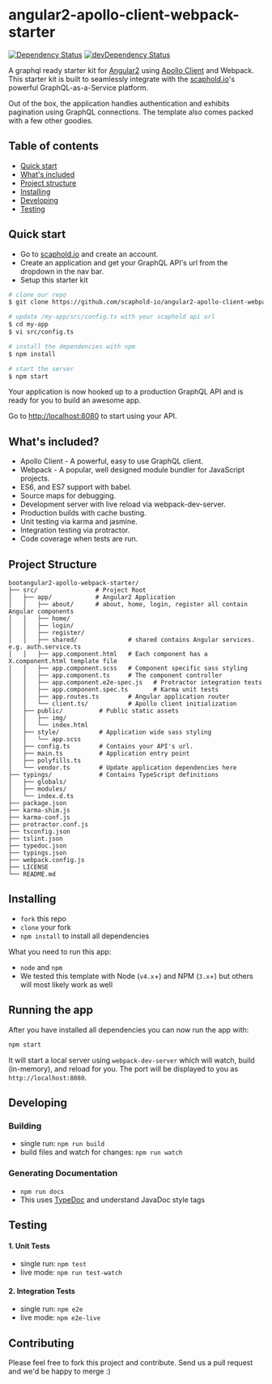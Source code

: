 # angular2-apollo-client-webpack-starter

[![Dependency Status](https://david-dm.org/scaphold-io/angular2-apollo-client-webpack-starter/status.svg)](https://david-dm.org/scaphold-io/angular2-apollo-client-webpack-starter#info=dependencies) [![devDependency Status](https://david-dm.org/scaphold-io/angular2-apollo-client-webpack-starter/dev-status.svg)](https://david-dm.org/scaphold-io/angular2-apollo-client-webpack-starter#info=devDependencies)

A graphql ready starter kit for [Angular2](https://angular.io/) using [Apollo Client](https://github.com/apollostack/apollo-client) and Webpack. This starter kit is built to seamlessly 
integrate with the [scaphold.io](https://scaphold.io)'s powerful GraphQL-as-a-Service platform.

Out of the box, the application handles authentication and exhibits pagination using GraphQL connections. The
template also comes packed with a few other goodies.

## Table of contents

* [Quick start](#quick-start)
* [What's included](#whats-included)
* [Project structure](#project-structure)
* [Installing](#installing)
* [Developing](#developing)
* [Testing](#testing) 

## Quick start

- Go to [scaphold.io](https://scaphold.io) and create an account.
- Create an application and get your GraphQL API's url from the dropdown in the nav bar.
- Setup this starter kit

```bash
# clone our repo
$ git clone https://github.com/scaphold-io/angular2-apollo-client-webpack-starter.git my-app

# update /my-app/src/config.ts with your scaphold api url
$ cd my-app
$ vi src/config.ts

# install the dependencies with npm
$ npm install

# start the server
$ npm start
```

Your application is now hooked up to a production GraphQL API and is ready for you
to build an awesome app.

Go to [http://localhost:8080](http://localhost:8080) to start using your API.

## What's included?

* Apollo Client - A powerful, easy to use GraphQL client.
* Webpack - A popular, well designed module bundler for JavaScript projects.
* ES6, and ES7 support with babel.
* Source maps for debugging.
* Development server with live reload via webpack-dev-server.
* Production builds with cache busting.
* Unit testing via karma and jasmine.
* Integration testing via protractor.
* Code coverage when tests are run.

## Project Structure

```
bootangular2-apollo-webpack-starter/
├── src/                # Project Root
│   ├── app/            # Angular2 Application
│   │   ├── about/      # about, home, login, register all contain Angular components
│   │   ├── home/
│   │   ├── login/
│   │   ├── register/
│   │   ├── shared/              # shared contains Angular services. e.g. auth.service.ts
│   │   ├── app.component.html   # Each component has a X.component.html template file
│   │   ├── app.component.scss   # Component specific sass styling
│   │   ├── app.component.ts     # The component controller
│   │   ├── app.component.e2e-spec.js   # Protractor integration tests
│   │   ├── app.component.spec.ts       # Karma unit tests
│   │   ├── app.routes.ts        # Angular application router
│   │   └── client.ts/           # Apollo client initialization
│   ├── public/          # Public static assets
│   │   ├── img/
│   │   └── index.html
│   ├── style/           # Application wide sass styling
│   │   └── app.scss
│   ├── config.ts        # Contains your API's url.
│   ├── main.ts          # Application entry point
│   ├── polyfills.ts    
│   └── vendor.ts        # Update application dependencies here
├── typings/             # Contains TypeScript definitions
│   ├── globals/
│   ├── modules/
│   └── index.d.ts
├── package.json
├── karma-shim.js
├── karma-conf.js
├── protractor.conf.js
├── tsconfig.json
├── tslint.json
├── typedoc.json
├── typings.json
├── webpack.config.js
├── LICENSE
└── README.md
```

## Installing

* `fork` this repo
* `clone` your fork
* `npm install` to install all dependencies

What you need to run this app:
* `node` and `npm`
* We tested this template with Node (`v4.x`+) and NPM (`3.x`+) but others will most likely work as well

## Running the app

After you have installed all dependencies you can now run the app with:
```bash
npm start
```

It will start a local server using `webpack-dev-server` which will watch, build (in-memory), and reload for you. The port will be displayed to you as `http://localhost:8080`.

## Developing

### Building

* single run: `npm run build`
* build files and watch for changes: `npm run watch`

### Generating Documentation

* `npm run docs`
* This uses [TypeDoc](http://typedoc.io/) and understand JavaDoc style tags 

## Testing

#### 1. Unit Tests

* single run: `npm test`
* live mode: `npm run test-watch`

#### 2. Integration Tests

* single run: `npm e2e`
* live mode: `npm e2e-live`

## Contributing

Please feel free to fork this project and contribute. Send us a pull request and we'd be happy to merge :)
